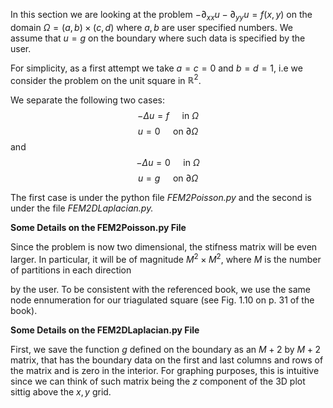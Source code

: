 In this section we are looking at the problem $-\partial_{xx} u - \partial_{yy} u = f(x,y)$ on the domain $\Omega = (a,b)\times(c,d)$ where $a,b$ are user specified numbers. We assume that $u=g$ on the boundary where such data is specified by the user. 

For simplicity, as a first attempt we take $a=c=0$ and $b=d=1$, i.e we consider the problem on the unit square in $\mathbb{R}^2$.

We separate the following two cases: 
$$-\Delta u=f \quad \text{ in } \Omega$$
$$u = 0 \quad \text{ on } \partial \Omega$$ 
and
$$-\Delta u=0 \quad \text{ in } \Omega$$
$$u = g \quad \text{ on } \partial \Omega$$ 

The first case is under the python file *FEM2Poisson.py* and the second is under the file *FEM2DLaplacian.py.*

**Some Details on the FEM2Poisson.py File**

Since the problem is now two dimensional, the stifness matrix will be even larger. In particular, it will be of magnitude $M^2 \times M^2$, where $M$ is the number of partitions in each direction 

 by the user. To be consistent with the referenced book, we use the same node ennumeration for our triagulated square (see Fig. 1.10 on p. 31 of the book).

**Some Details on the FEM2DLaplacian.py File**

First, we save the function $g$ defined on the boundary as an $M+2$ by $M+2$ matrix, that has the boundary data on the first and last columns and rows of the matrix and is zero in the interior. For graphing purposes, this is intuitive since we can think of such matrix being the $z$ component of the 3D plot sittig above the $x,y$ grid.
